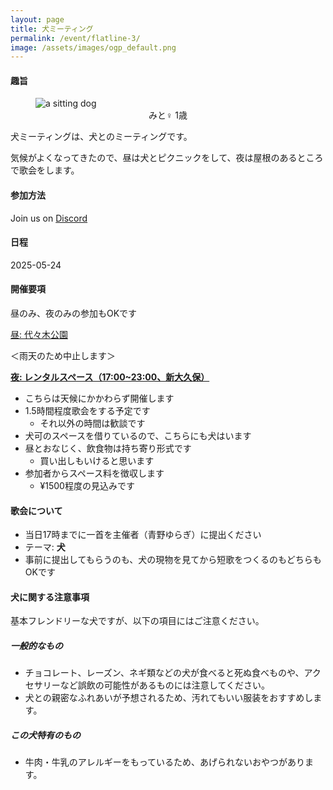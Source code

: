 ```yaml
---
layout: page
title: 犬ミーティング
permalink: /event/flatline-3/
image: /assets/images/ogp_default.png
---
```


#### 趣旨
<figure>
<img src="https://images.tanka.cc/dog_meeting.JPG" alt="a sitting dog" class="responsive-img">
<figcaption style="text-align: center;">みと♀ 1歳</figcaption>
</figure>

犬ミーティングは、犬とのミーティングです。

気候がよくなってきたので、昼は犬とピクニックをして、夜は屋根のあるところで歌会をします。

#### 参加方法

Join us on <i class="fa-brands fa-discord"></i> [Discord](https://discord.gg/WyV2XHN6z2)

#### 日程

2025-05-24

#### 開催要項

昼のみ、夜のみの参加もOKです

<u>昼: 代々木公園</u>

＜雨天のため中止します＞

**<u>夜: レンタルスペース（17:00~23:00、新大久保）</u>**

- こちらは天候にかかわらず開催します
- 1.5時間程度歌会をする予定です
  - それ以外の時間は歓談です
- 犬可のスペースを借りているので、こちらにも犬はいます
- 昼とおなじく、飲食物は持ち寄り形式です
  - 買い出しもいけると思います
- 参加者からスペース料を徴収します
  - ¥1500程度の見込みです

#### 歌会について

- 当日17時までに一首を主催者（青野ゆらぎ）に提出ください
- テーマ: **犬**
- 事前に提出してもらうのも、犬の現物を見てから短歌をつくるのもどちらもOKです

#### 犬に関する注意事項

基本フレンドリーな犬ですが、以下の項目にはご注意ください。

##### 一般的なもの

- チョコレート、レーズン、ネギ類などの犬が食べると死ぬ食べものや、アクセサリーなど誤飲の可能性があるものには注意してください。
- 犬との親密なふれあいが予想されるため、汚れてもいい服装をおすすめします。

##### この犬特有のもの

- 牛肉・牛乳のアレルギーをもっているため、あげられないおやつがあります。

